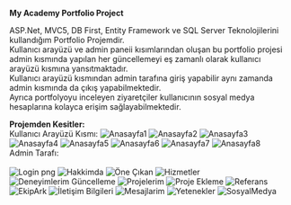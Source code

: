 **My Academy Portfolio Project**

 ASP.Net, MVC5, DB First, Entity Framework ve SQL Server Teknolojilerini kullandığım Portfolio Projemdir.<br/>
Kullanıcı arayüzü ve admin paneii kısımlarından oluşan bu portfolio projesi admin kısmında yapılan her güncellemeyi eş zamanlı olarak kullanıcı arayüzü kısmına yansıtmaktadır. <br/>
Kullanıcı arayüzü kısmından admin tarafına giriş yapabilir aynı zamanda admin kısmında da çıkış yapabilmektedir.<br/>
Ayrıca portfolyoyu inceleyen ziyaretçiler kullanıcının sosyal medya hesaplarına kolayca erişim sağlayabilmektedir. <br/>

**Projemden Kesitler:** <br/>
Kullanıcı Arayüzü Kısmı:
![Anasayfa1](https://github.com/Ksumeyye/MyAcademyPortfolioProject/assets/122766319/af71a6e1-98b6-4a9a-8306-3eef4be41eb0)
![Anasayfa2](https://github.com/Ksumeyye/MyAcademyPortfolioProject/assets/122766319/a0cd7ff4-d135-4f58-84b3-ba1682a64472)
![Anasayfa3](https://github.com/Ksumeyye/MyAcademyPortfolioProject/assets/122766319/8f0e1f58-9ca6-4268-8b33-0221f231d4c4)
![Anasayfa4](https://github.com/Ksumeyye/MyAcademyPortfolioProject/assets/122766319/05b5bffb-8576-4662-a978-a1952047517c)
![Anasayfa5](https://github.com/Ksumeyye/MyAcademyPortfolioProject/assets/122766319/ec6e15ff-d36c-4026-9bda-fc073107698c)
![Anasayfa6](https://github.com/Ksumeyye/MyAcademyPortfolioProject/assets/122766319/2b1eeb21-1d30-4102-9865-133824aabae0)
![Anasayfa7](https://github.com/Ksumeyye/MyAcademyPortfolioProject/assets/122766319/493041c6-f1e7-44be-bafe-dc53cc252657)
![Anasayfa8](https://github.com/Ksumeyye/MyAcademyPortfolioProject/assets/122766319/6e463bf3-af95-4519-b0a2-20cb9ae95b42)
<br/>
Admin Tarafı: <br/>
<br/>
![Login png](https://github.com/Ksumeyye/MyAcademyPortfolioProject/assets/122766319/2c826c06-2fee-4f04-af71-806b0fe4c79d)
![Hakkimda](https://github.com/Ksumeyye/MyAcademyPortfolioProject/assets/122766319/f0b63de1-53f2-4ada-b48c-febdde17dfff)
![Öne Çıkan](https://github.com/Ksumeyye/MyAcademyPortfolioProject/assets/122766319/3cb98d91-9c57-42a8-aadc-762f0dba13f1)
![Hizmetler](https://github.com/Ksumeyye/MyAcademyPortfolioProject/assets/122766319/803c7f93-1c4c-4cd5-a84b-c7d0a7c94c4a)
![Deneyimlerim Güncelleme](https://github.com/Ksumeyye/MyAcademyPortfolioProject/assets/122766319/ef97e4d9-ae84-4076-b9f2-f9fdcbba3f15)
![Projelerim](https://github.com/Ksumeyye/MyAcademyPortfolioProject/assets/122766319/1357482f-0262-42fa-8f26-2e460e18e3d9)
![Proje Ekleme](https://github.com/Ksumeyye/MyAcademyPortfolioProject/assets/122766319/ab7bffbe-44ee-49b7-ac19-520559637b51)
![Referans](https://github.com/Ksumeyye/MyAcademyPortfolioProject/assets/122766319/b73fcfd5-bf8f-478d-bc66-c2385d3e9b54)
![EkipArk](https://github.com/Ksumeyye/MyAcademyPortfolioProject/assets/122766319/b66985e8-975e-417c-904b-d237eade13bb)
![İletişim Bilgileri](https://github.com/Ksumeyye/MyAcademyPortfolioProject/assets/122766319/34d63fb8-d928-4e66-8454-fa78d9e2dcba)
![Mesajlarim](https://github.com/Ksumeyye/MyAcademyPortfolioProject/assets/122766319/7a2c7891-66d0-4612-accc-243068c48c8a)
![Yetenekler](https://github.com/Ksumeyye/MyAcademyPortfolioProject/assets/122766319/691a70f3-cea4-4c98-977a-177cda08ad7b)
![SosyalMedya](https://github.com/Ksumeyye/MyAcademyPortfolioProject/assets/122766319/78f15b16-1403-4104-8b3b-3d0f7381585b)
























